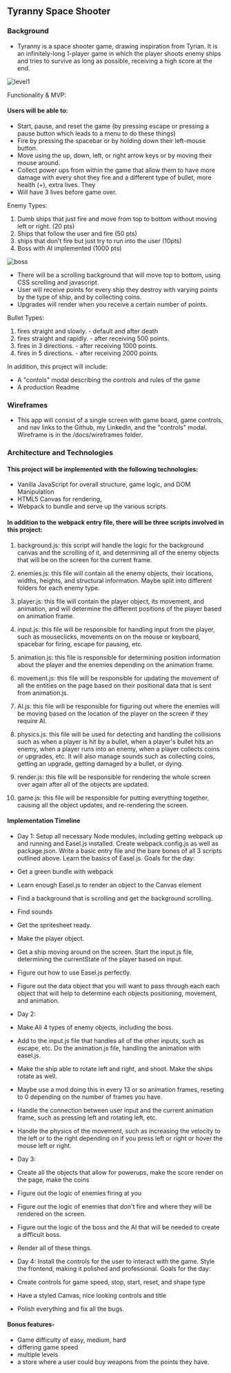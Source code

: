 ## Tyranny Space Shooter

### Background

* Tyranny is a space shooter game, drawing inspiration from Tyrian. It is an infinitely-long 1-player game in which the player shoots enemy ships and tries to survive as long as possible, receiving a high score at the end.

![level1](/assets/leveldemo.gif)

Functionality & MVP:

#### Users will be able to:

 * Start, pause, and reset the game (by pressing escape or pressing a pause button which leads to a menu to do these things)
 * Fire by pressing the spacebar or by holding down their left-mouse button.
 * Move using the up, down, left, or right arrow keys or by moving their mouse around.
 * Collect power ups from within the game that allow them to have more damage with every shot they fire and a different type of bullet, more health (+), extra lives. They
 * Will have 3 lives before game over.

 Enemy Types:
 1. Dumb ships that just fire and move from top to bottom without moving left or right. (20 pts)
 2. Ships that follow the user and fire (50 pts)
 3. ships that don't fire but just try to run into the user (10pts)
 4. Boss with AI implemented (1000 pts)

 ![boss](/assets/boss.gif)

 * There will be a scrolling background that will move top to bottom, using CSS scrolling and javascript.
 * User will receive points for every ship they destroy with varying points by the type of ship, and by collecting coins.
 * Upgrades will render when you receive a certain number of points.

 Bullet Types:
 1. fires straight and slowly. - default and after death
 2. fires straight and rapidly. - after receiving 500 points.
 3. fires in 3 directions. - after receiving 1000 points.
 4. fires in 5 directions. - after receiving 2000 points.

In addition, this project will include:

* A "contols" modal describing the controls and rules of the game
* A production Readme

### Wireframes

* This app will consist of a single screen with game board, game controls, and nav links to the Github, my LinkedIn, and the "controls" modal. Wireframe is in the /docs/wireframes folder.

### Architecture and Technologies

#### This project will be implemented with the following technologies:

* Vanilla JavaScript for overall structure, game logic, and DOM Manipulation
* HTML5 Canvas for rendering,
* Webpack to bundle and serve up the various scripts.

#### In addition to the webpack entry file, there will be three scripts involved in this project:

1. background.js: this script will handle the logic for the background canvas and the scrolling of it, and determining all of the enemy objects that will be on the screen for the current frame.

2. enemies.js: this file will contain all the enemy objects, their locations, widths, heights, and structural information. Maybe split into different folders for each enemy type.

3. player.js: this file will contain the player object, its movement, and animation, and will determine the different positions of the player based on animation frame.

4. input.js: this file will be responsible for handling input from the player, such as mouseclicks, movements on on the mouse or keyboard, spacebar for firing, escape for pausing, etc.

5. animation.js: this file is responsible for determining position information about the player and the enemies depending on the animation frame.

6. movement.js: this file will be responsible for updating the movement of all the entities on the page based on their positional data that is sent from animation.js.

7. AI.js: this file will be responsible for figuring out where the enemies will be moving based on the location of the player on the screen if they require AI.

8. physics.js: this file will be used for detecting and handling the collisions such as when a player is hit by a bullet, when a player's bullet hits an enemy, when a player runs into an enemy, when a player collects
coins or upgrades, etc. It will also manage sounds such as collecting coins, getting an upgrade, getting damaged by a bullet, or dying.

9. render.js: this file will be responsible for rendering the whole screen over again after all of the objects are updated.

10. game.js: this file will be responsible for putting everything together, causing all the object updates, and re-rendering the screen.

#### Implementation Timeline

* Day 1: Setup all necessary Node modules, including getting webpack up and running and Easel.js installed. Create webpack.config.js as well as package.json. Write a basic entry file and the bare bones of all 3 scripts outlined above. Learn the basics of Easel.js. Goals for the day:

* Get a green bundle with webpack
* Learn enough Easel.js to render an object to the Canvas element
* Find a background that is scrolling and get the background scrolling.
* Find sounds
* Get the spritesheet ready.
* Make the player object.
* Get a ship moving around on the screen. Start the input.js file, determining the currentState of the player based on input.
* Figure out how to use Easel.js perfectly.
* Figure out the data object that you will want to pass through each each object that will help to determine each objects positioning, movement, and animation.


* Day 2:

* Make All 4 types of enemy objects, including the boss.
* Add to the input.js file that handles all of the other inputs, such as escape, etc. Do the animation.js file, handling the animation with easel.js.
* Make the ship able to rotate left and right, and shoot. Make the ships rotate as well.
* Maybe use a mod doing this in every 13 or so animation frames, reseting to 0 depending on the number of frames you have.
* Handle the connection between user input and the current animation frame, such as pressing left and rotating left, etc.
* Handle the physics of the movement, such as increasing the velocity to the left or to the right depending on if you press left or right or hover the mouse left or right.

* Day 3:

* Create all the objects that allow for powerups, make the score render on the page, make the coins
* Figure out the logic of enemies firing at you
* Figure out the logic of enemies that don't fire and where they will be rendered on the screen.
* Figure out the logic of the boss and the AI that will be needed to create a difficult boss.
* Render all of these things.


* Day 4: Install the controls for the user to interact with the game. Style the frontend, making it polished and professional. Goals for the day:

* Create controls for game speed, stop, start, reset, and shape type
* Have a styled Canvas, nice looking controls and title
* Polish everything and fix all the bugs.

#### Bonus features-

* Game difficulty of easy, medium, hard
* differing game speed
* multiple levels
* a store where a user could buy weapons from the points they have.
